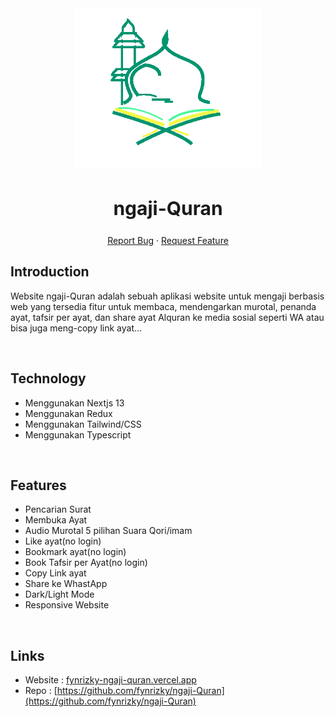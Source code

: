 <div align="center">
  <a href="https://www.indoquran.my.id">
    <img src="https://raw.githubusercontent.com/fynrizky/ngaji-Quran/master/assets/logo_ku.png" alt="Logo" width="300">
  </a>
  <h2 style="font-size:30px;" align="center"><strong>ngaji-Quran</strong></h2>
  <p align="center">
    <a href="https://github.com/fynrizky/ngaji-Quran/issues">Report Bug</a>
    ·
    <a href="https://github.com/fynrizky/ngaji-Quran/issues">Request Feature</a>
  </p>

</div>

## Introduction

Website ngaji-Quran adalah sebuah aplikasi website untuk mengaji berbasis web yang tersedia fitur untuk membaca, mendengarkan murotal, penanda ayat, tafsir per ayat, dan share ayat Alquran ke media sosial seperti WA atau bisa juga meng-copy link ayat...

<br/>

## Technology 

- Menggunakan Nextjs 13
- Menggunakan Redux
- Menggunakan Tailwind/CSS
- Menggunakan Typescript

<br/>

## Features

- Pencarian Surat
- Membuka Ayat
- Audio Murotal 5 pilihan Suara Qori/imam
- Like ayat(no login)
- Bookmark ayat(no login)
- Book Tafsir per Ayat(no login)
- Copy Link ayat
- Share ke WhastApp
- Dark/Light Mode
- Responsive Website

<br/>

## Links

- Website : [fynrizky-ngaji-quran.vercel.app](https://www.fynrizky-ngaji-quran.vercel.app)
- Repo : [https://github.com/fynrizky/ngaji-Quran](https://github.com/fynrizky/ngaji-Quran)
